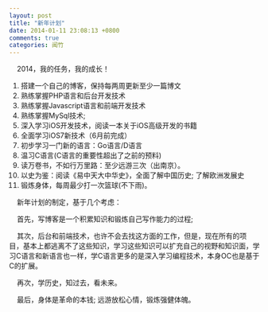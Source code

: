 ```yaml
---
layout: post
title: "新年计划"
date: 2014-01-11 23:08:13 +0800
comments: true
categories: 闻竹
---
```


     2014，我的任务，我的成长！


1. 搭建一个自己的博客，保持每两周更新至少一篇博文
2. 熟练掌握PHP语言和后台开发技术
3. 熟练掌握Javascript语言和前端开发技术
4. 熟练掌握MySql技术;
5. 深入学习iOS开发技术，阅读一本关于iOS高级开发的书籍
6. 全面学习iOS7新技术（6月前完成）
7. 初步学习一门新的语言：Go语言/D语言
8. 温习C语言(C语言的重要性超出了之前的预料)
8. 读万卷书，不如行万里路：至少远游三次（出南京）。
9. 以史为鉴：阅读《易中天大中华史》，全面了解中国历史; 了解欧洲发展史
10. 锻炼身体，每周最少打一次篮球(不下雨)。

    新年计划的制定，基于几个考虑：

    首先，写博客是一个积累知识和锻炼自己写作能力的过程;

    其次，后台和前端技术，也许不会去找这方面的工作，但是，现在所有的项目，基本上都逃离不了这些知识，学习这些知识可以扩充自己的视野和知识面，学习C语言和新语言也一样，学C语言更多的是深入学习编程技术，本身OC也是基于C的扩展。

    再次，学历史，知过去，看未来。

    最后，身体是革命的本钱; 远游放松心情，锻炼强健体魄。
    
    
    

